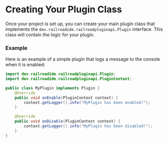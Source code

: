 # Creating Your Plugin Class

Once your project is set up, you can create your main plugin class that implements the `dev.railroadide.railroadpluginapi.Plugin` interface. This class will contain the logic for your plugin.

### Example

Here is an example of a simple plugin that logs a message to the console when it is enabled:

```java
import dev.railroadide.railroadpluginapi.Plugin;
import dev.railroadide.railroadpluginapi.PluginContext;

public class MyPlugin implements Plugin {
    @Override
    public void onEnable(PluginContext context) {
        context.getLogger().info("MyPlugin has been enabled!");
    }

    @Override
    public void onDisable(PluginContext context) {
        context.getLogger().info("MyPlugin has been disabled!");
    }
}
```
